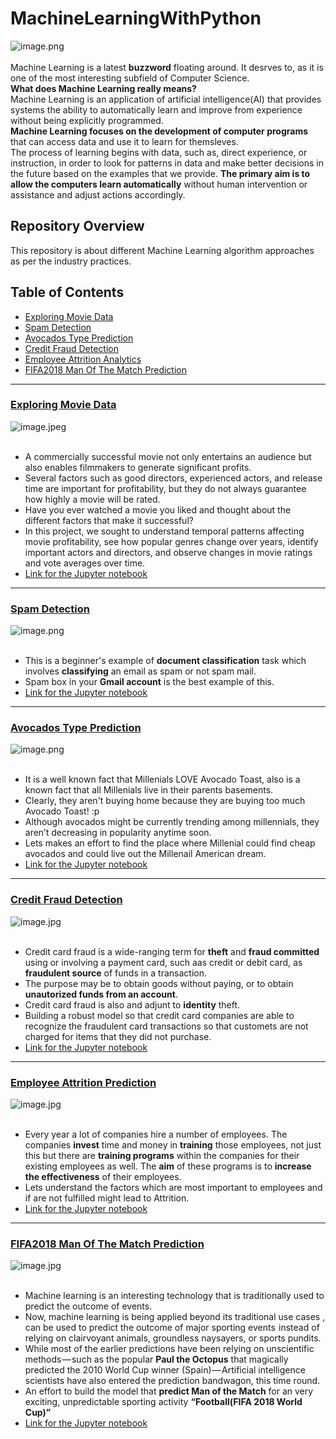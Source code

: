 # MachineLearningWithPython
![image.png](images/ml.png)<br><br>
Machine Learning is a latest __buzzword__ floating around. It desrves to, as it is one of the most interesting subfield of Computer Science.<br>
__What does Machine Learning really means?__<br>
Machine Learning is an application of artificial intelligence(AI) that provides systems the ability  to automatically learn and improve from experience without being explicitly programmed.<br>
__Machine Learning focuses on the development of computer programs__ that can access data and use it to learn for themsleves.<br>
The process of learning begins with data, such as, direct experience, or instruction, in order to look for patterns in data and make better decisions in the future based on the examples that we provide. __The primary aim is to allow the computers learn automatically__ without human intervention or assistance and adjust actions accordingly.

## Repository Overview
This repository is about different Machine Learning algorithm approaches as per the industry practices.

## Table of Contents
- [Exploring Movie Data](#section1)<br>
- [Spam Detection](#section2)<br>
- [Avocados Type Prediction](#section3)<br>
- [Credit Fraud Detection](#section4)<br>
- [Employee Attrition Analytics](#section5)<br>
- [FIFA2018 Man Of The Match Prediction](#section6)<br>


___
<a id=section1></a>
### [Exploring Movie Data](./MoviesAnalytics)
![image.jpeg](images/movie.jpeg)<br><br>
- A commercially successful movie not only entertains an audience but also enables filmmakers to generate significant profits.
- Several factors such as good directors, experienced actors, and release time are important for profitability, but they do not 
  always guarantee how highly a movie will be rated.
- Have you ever watched a movie you liked and thought about the different factors that make it successful?
- In this project, we sought to understand temporal patterns affecting movie profitability, see how popular genres change over 
  years, identify important actors and directors, and observe changes in movie ratings and vote averages over time.
- [Link for the Jupyter notebook](./MoviesAnalytics/Movie_data_analysis.ipynb)
 
 
___
<a id=section2></a>
### [Spam Detection](./SpamDetection)
![image.png](images/spam1.jpg)<br><br>
- This is a beginner's example of __document classification__ task which involves __classifying__ an email as spam or not spam mail.
- Spam box in your __Gmail account__ is the best example of this.
- [Link for the Jupyter notebook](./SpamDetection/SpamDetection.ipynb)


___
<a id=section3></a>
### [Avocados Type Prediction](./AvocadosTypePrediction)
![image.png](images/avocado.jpg)<br><br>
- It is a well known fact that Millenials LOVE Avocado Toast, also is a known fact that all Millenials live in their parents basements.
- Clearly, they aren't buying home because they are buying too much Avocado Toast! :p
- Although avocados might be currently trending among millennials, they aren’t decreasing in popularity anytime soon.
- Lets makes an effort to find the place where Millenial could find cheap avocados and could live out the Millenail American dream.
- [Link for the Jupyter notebook](./AvocadosTypePrediction/AvocadosTypeDetection.ipynb)


___
<a id=section4></a>
### [Credit Fraud Detection](./CreditCardFraudDetection)
![image.jpg](images/fraud.jpg)<br><br>
- Credit card fraud is a wide-ranging term for __theft__ and __fraud committed__ using or involving a payment card, such aas credit or     debit card, as  __fraudulent source__ of funds in a transaction. 
- The purpose may be to obtain goods without paying, or to obtain __unautorized funds from an account__.
- Credit card fraud is also and adjunt to __identity__ theft.
- Building a robust model so that credit card companies are able to recognize the fraudulent card transactions so that customets are not   charged for items that they did not purchase.
- [Link for the Jupyter notebook](./CreditCardFraudDetection/CreditFraud.ipynb)


___
<a id=section5></a>
### [Employee Attrition Prediction](./EmployeeAttritionAnalytics)
![image.jpg](images/Attrition.png)<br><br>
- Every year a lot of companies hire a number of employees. The companies __invest__ time and money in __training__ those employees, 
  not just this but there are __training programs__ within the companies for their existing employees as well. The __aim__ of these       programs is to __increase the effectiveness__ of their employees.  
- Lets understand the factors which are most important to employees and if are not fulfilled might lead to Attrition.
- [Link for the Jupyter notebook](./EmployeeAttritionAnalytics/EmployeeAttrition.ipynb)


___
<a id=section6></a>
### [FIFA2018 Man Of The Match Prediction](./FIFA2018_Staistics)
![image.jpg](images/Fifa.jpg)<br><br>
- Machine learning is an interesting technology that is traditionally used to predict the outcome of events.  
- Now, machine learning is being applied beyond its traditional use cases , can be used to predict the outcome of major sporting events    instead of relying on clairvoyant animals, groundless naysayers, or sports pundits.
- While most of the earlier predictions have been relying on unscientific methods — such as the popular __Paul the Octopus__ that         magically predicted the 2010 World Cup winner (Spain) — Artificial intelligence scientists have also entered the prediction bandwagon,   this time round.
- An effort to build the model that __predict Man of the Match__ for an very exciting, unpredictable sporting activity __“Football(FIFA   2018 World Cup)”__ 
- [Link for the Jupyter notebook](./FIFA2018_Staistics/FIFA2018_Analysis.ipynb)




